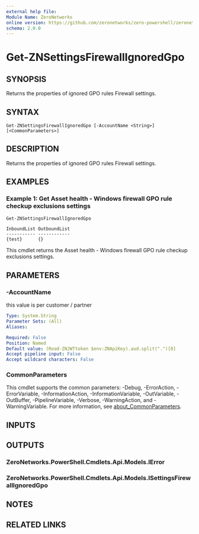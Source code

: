 ```yaml
---
external help file:
Module Name: ZeroNetworks
online version: https://github.com/zeronetworks/zero-powershell/zeronetworks/get-znsettingsfirewallignoredgpo
schema: 2.0.0
---
```


# Get-ZNSettingsFirewallIgnoredGpo

## SYNOPSIS
Returns the properties of ignored GPO rules Firewall settings.

## SYNTAX

```
Get-ZNSettingsFirewallIgnoredGpo [-AccountName <String>] [<CommonParameters>]
```

## DESCRIPTION
Returns the properties of ignored GPO rules Firewall settings.

## EXAMPLES

### Example 1: Get Asset health - Windows firewall GPO rule checkup exclusions settings
```powershell
Get-ZNSettingsFirewallIgnoredGpo
```

```output
InboundList OutboundList
----------- ------------
{test}      {}
```

This cmdlet returns the Asset health - Windows firewall GPO rule checkup exclusions settings.

## PARAMETERS

### -AccountName
this value is per customer / partner

```yaml
Type: System.String
Parameter Sets: (All)
Aliases:

Required: False
Position: Named
Default value: (Read-ZNJWTtoken $env:ZNApiKey).aud.split(".")[0]
Accept pipeline input: False
Accept wildcard characters: False
```

### CommonParameters
This cmdlet supports the common parameters: -Debug, -ErrorAction, -ErrorVariable, -InformationAction, -InformationVariable, -OutVariable, -OutBuffer, -PipelineVariable, -Verbose, -WarningAction, and -WarningVariable. For more information, see [about_CommonParameters](http://go.microsoft.com/fwlink/?LinkID=113216).

## INPUTS

## OUTPUTS

### ZeroNetworks.PowerShell.Cmdlets.Api.Models.IError

### ZeroNetworks.PowerShell.Cmdlets.Api.Models.ISettingsFirewallIgnoredGpo

## NOTES

## RELATED LINKS

